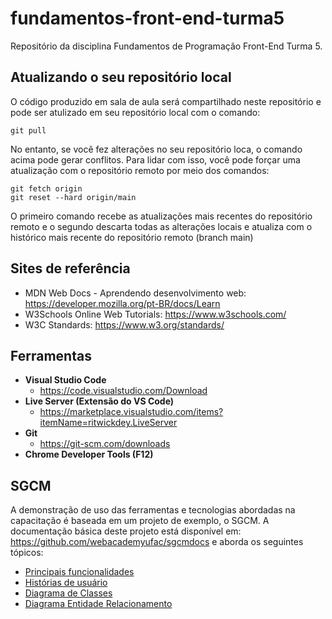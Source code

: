 # fundamentos-front-end-turma5
Repositório da disciplina Fundamentos de Programação Front-End Turma 5.

## Atualizando o seu repositório local

O código produzido em sala de aula será compartilhado neste repositório e pode ser atulizado em seu repositório local com o comando:

```console
git pull
```
No entanto, se você fez alterações no seu repositório loca, o comando acima pode gerar conflitos. Para lidar com isso, você pode forçar uma atualização com o repositório remoto por meio dos comandos:

```console
git fetch origin
git reset --hard origin/main
```
O primeiro comando recebe as atualizações mais recentes do repositório remoto e o segundo descarta todas as alterações locais e atualiza com o histórico mais recente do repositório remoto (branch main)

## Sites de referência

- MDN Web Docs - Aprendendo desenvolvimento web: <https://developer.mozilla.org/pt-BR/docs/Learn>
- W3Schools Online Web Tutorials: <https://www.w3schools.com/>
- W3C Standards: <https://www.w3.org/standards/>

## Ferramentas

- **Visual Studio Code**
  - <https://code.visualstudio.com/Download>
- **Live Server (Extensão do VS Code)**
  - <https://marketplace.visualstudio.com/items?itemName=ritwickdey.LiveServer>
- **Git**
  - <https://git-scm.com/downloads>
- **Chrome Developer Tools (F12)**

## SGCM

A demonstração de uso das ferramentas e tecnologias abordadas na capacitação é baseada em um projeto de exemplo, o SGCM. A documentação básica deste projeto está disponível em: <https://github.com/webacademyufac/sgcmdocs> e aborda os seguintes tópicos: 

- [Principais funcionalidades](https://github.com/webacademyufac/sgcmdocs#principais-funcionalides)
- [Histórias de usuário](https://github.com/webacademyufac/sgcmdocs#histórias-de-usuário)
- [Diagrama de Classes](https://github.com/webacademyufac/sgcmdocs#diagrama-de-classes)
- [Diagrama Entidade Relacionamento](https://github.com/webacademyufac/sgcmdocs#diagrama-entidade-relacionamento)
